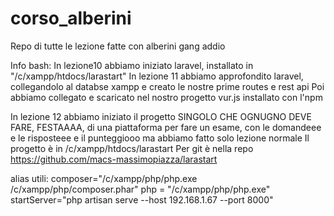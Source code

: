 # corso_alberini
Repo di tutte le lezione fatte con alberini gang addio

Info bash:
In lezione10 abbiamo iniziato laravel, installato in "/c/xampp/htdocs/larastart"
In lezione 11 abbiamo approfondito laravel, collegandolo al databse xampp e creato le nostre prime routes e rest api
Poi abbiamo collegato e scaricato nel nostro progetto vur.js installato con l'npm

In lezione 12 abbiamo iniziato il progetto SINGOLO CHE OGNUGNO DEVE FARE, FESTAAAA,  di una piattaforma per fare un esame, con le domandeee e le risposteee e il punteggiooo ma abbiamo fatto solo lezione normale
Il progetto è in /c/xampp/htdocs/larastart
Per git è nella repo https://github.com/macs-massimopiazza/larastart

alias utili:
composer="/c/xampp/php/php.exe /c/xampp/php/composer.phar"
php = "/c/xampp/php/php.exe"
startServer="php artisan serve --host 192.168.1.67  --port 8000"
